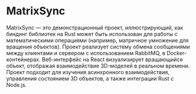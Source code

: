 # MatrixSync
MatrixSync — это демонстрационный проект, иллюстрирующий, как биндинг библиотек на Rust может быть использован для работы с математическими операциями (например, матричное умножение для вращения объектов). Проект реализует систему обмена сообщениями между клиентами и сервером с использованием RabbitMQ, в Docker-контейнерах. Веб-интерфейс на React визуализирует вращающийся объект, отображая взаимодействие 3D-моделей в реальном времени. Проект подходит для изучения асинхронного взаимодействия, управления состоянием 3D объектов, а также интеграции Rust с Node.js.
